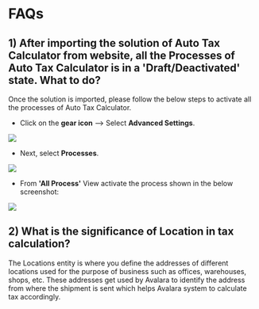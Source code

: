 # FAQs

## 1) After importing the solution of Auto Tax Calculator from website, all the Processes of Auto Tax Calculator is in a 'Draft/Deactivated' state. What to do?

Once the solution is imported, please follow the below steps to activate all the processes of Auto Tax Calculator.

* Click on the **gear icon** --> Select **Advanced Settings**.&#x20;

![](../.gitbook/assets/A4D\_1.png)

* Next, select **Processes**.

![](../.gitbook/assets/A4D\_2.png)

* From **'All Process'** View activate the process shown in the below screenshot:

![](<../.gitbook/assets/FAQ\_1 (6).png>)

## 2) What is the significance of Location in tax calculation?

The Locations entity is where you define the addresses of different locations used for the purpose of business such as offices, warehouses, shops, etc. These addresses get used by Avalara to identify the address from where the shipment is sent which helps Avalara system to calculate tax accordingly.

